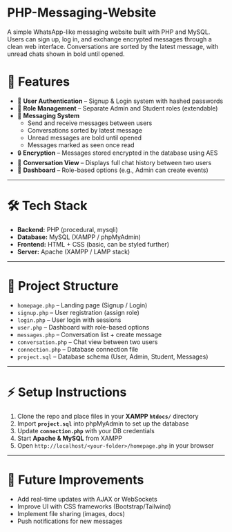 # PHP-Messaging-Website
A simple WhatsApp-like messaging website built with PHP and MySQL. Users can sign up, log in, and exchange encrypted messages through a clean web interface. Conversations are sorted by the latest message, with unread chats shown in bold until opened.

# 🚀 Features

- 🔐 **User Authentication** – Signup & Login system with hashed passwords  
- 👥 **Role Management** – Separate Admin and Student roles (extendable)  
- 💬 **Messaging System**  
  - Send and receive messages between users  
  - Conversations sorted by latest message  
  - Unread messages are bold until opened  
  - Messages marked as seen once read  
- 🔒 **Encryption** – Messages stored encrypted in the database using AES  
- 📜 **Conversation View** – Displays full chat history between two users  
- 📱 **Dashboard** – Role-based options (e.g., Admin can create events)  

---

# 🛠️ Tech Stack

- **Backend:** PHP (procedural, mysqli)  
- **Database:** MySQL (XAMPP / phpMyAdmin)  
- **Frontend:** HTML + CSS (basic, can be styled further)  
- **Server:** Apache (XAMPP / LAMP stack)  

---

# 📂 Project Structure

- `homepage.php` – Landing page (Signup / Login)  
- `signup.php` – User registration (assign role)  
- `login.php` – User login with sessions  
- `user.php` – Dashboard with role-based options  
- `messages.php` – Conversation list + create message  
- `conversation.php` – Chat view between two users  
- `connection.php` – Database connection file  
- `project.sql` – Database schema (User, Admin, Student, Messages)  

---

# ⚡ Setup Instructions

1. Clone the repo and place files in your **XAMPP `htdocs/`** directory  
2. Import **`project.sql`** into phpMyAdmin to set up the database  
3. Update **`connection.php`** with your DB credentials  
4. Start **Apache & MySQL** from XAMPP  
5. Open `http://localhost/<your-folder>/homepage.php` in your browser  

---

# 🌟 Future Improvements

- Add real-time updates with AJAX or WebSockets  
- Improve UI with CSS frameworks (Bootstrap/Tailwind)  
- Implement file sharing (images, docs)  
- Push notifications for new messages  
